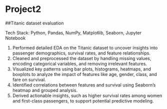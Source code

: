 # Project2
##Titanic dataset evaluation

Tech Stack: Python, Pandas, NumPy, Matplotlib, Seaborn, Jupyter Notebook
1. Performed detailed EDA on the Titanic dataset to uncover insights into passenger demographics, survival rates, and feature relationships.
2. Cleaned and preprocessed the dataset by handling missing values, encoding categorical variables, and removing irrelevant features.
3. Visualized key patterns using bar plots, histograms, heatmaps, and boxplots to analyze the impact of features like age, gender, class, and fare on survival.
4. Identified correlations between features and survival using Seaborn’s heatmap and grouped analysis.
5. Derived actionable insights, such as higher survival rates among women and first-class passengers, to support potential predictive modeling.

